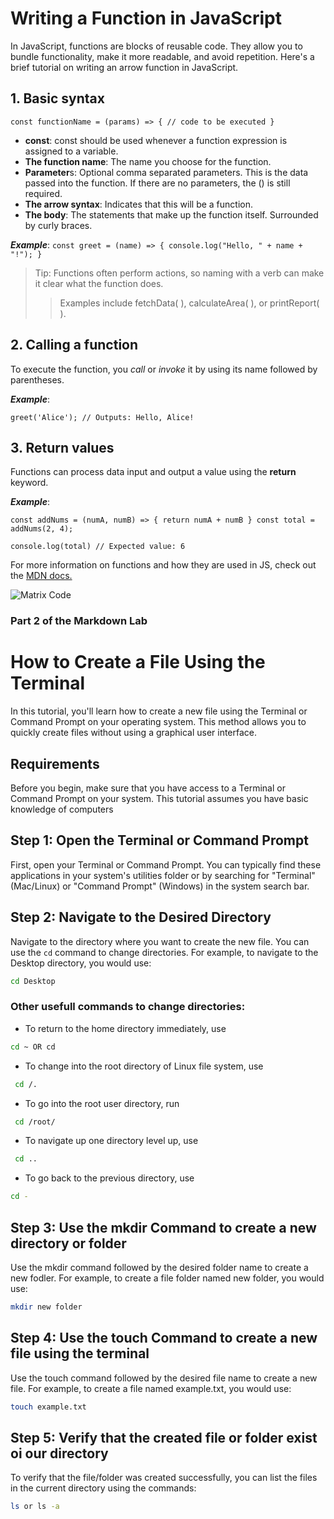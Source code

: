 # Writing a Function in JavaScript

In JavaScript, functions are blocks of reusable code. They allow you to bundle functionality, make it more readable, and avoid repetition. Here's a brief tutorial on writing an arrow function in JavaScript.

## 1. Basic syntax
`
const functionName = (params) => {
  // code to be executed
}
`
* **const**: const should be used whenever a function expression is assigned to a variable.
* **The function name**: The name you choose for the function.
* **Parameter**s: Optional comma separated parameters. This is the data passed into the function. If there are no parameters, the () is still required.
* **The arrow syntax**: Indicates that this will be a function.
* **The body**: The statements that make up the function itself. Surrounded by curly braces.

***Example***:
`
const greet = (name) => {
  console.log("Hello, " + name + "!");
}
`
>Tip: Functions often perform actions, so naming with a verb can make it clear what the function does. 
>>Examples include fetchData( ), calculateArea( ), or printReport( ). 

## 2. Calling a function

To execute the function, you _call_ or _invoke_ it by using its name followed by parentheses.

***Example***:

`greet('Alice'); // Outputs: Hello, Alice!`

## 3. Return values

Functions can process data input and output a value using the **return** keyword.

***Example***: 

`const addNums = (numA, numB) => {
  return numA + numB
}
const total = addNums(2, 4);`

`console.log(total) // Expected value: 6`

For more information on functions and how they are used in JS, check out the [MDN docs.](https://developer.mozilla.org/en-US/docs/Web/JavaScript/Guide/Functions)

![Matrix Code](./markus-spiske-iar-afB0QQw-unsplash.jpg)

### Part 2 of the Markdown Lab

# How to Create a File Using the Terminal

In this tutorial, you'll learn how to create a new file using the Terminal or Command Prompt on your operating system. This method allows you to quickly create files without using a graphical user interface.

## Requirements

Before you begin, make sure that you have access to a Terminal or Command Prompt on your system. This tutorial assumes you have basic knowledge of computers

## Step 1: Open the Terminal or Command Prompt

First, open your Terminal or Command Prompt. You can typically find these applications in your system's utilities folder or by searching for "Terminal" (Mac/Linux) or "Command Prompt" (Windows) in the system search bar.

## Step 2: Navigate to the Desired Directory

Navigate to the directory where you want to create the new file. You can use the `cd` command to change directories. For example, to navigate to the Desktop directory, you would use:

```bash
cd Desktop
```
### Other usefull commands to change directories:
* To return to the home directory immediately, use 
```bash 
cd ~ OR cd
```
* To change into the root directory of Linux file system, use
```bash
 cd /.
 ```
* To go into the root user directory, run
```bash
 cd /root/
 ```
* To navigate up one directory level up, use
```bash
 cd ..
 ```
* To go back to the previous directory, use 
```bash
cd -
```
## Step 3: Use the mkdir Command to create a new directory or folder
Use the mkdir command followed by the desired folder name to create a new fodler. For example, to create a file folder named new folder, you would use:
```bash
mkdir new folder
```

## Step 4: Use the touch Command to create a new file using the terminal

Use the touch command followed by the desired file name to create a new file. For example, to create a file named example.txt, you would use:
```bash
touch example.txt
```
## Step 5: Verify that the created file or folder exist oi our directory
To verify that the file/folder was created successfully, you can list the files in the current directory using the commands:
```bash
ls or ls -a
```